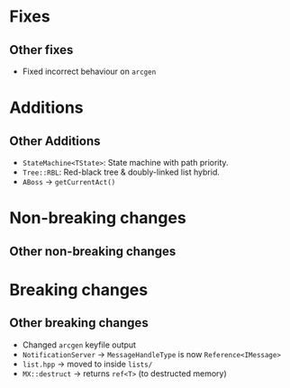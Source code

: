 # Fixes

## Other fixes

- Fixed incorrect behaviour on `arcgen`

# Additions

## Other Additions

- `StateMachine<TState>`: State machine with path priority.
- `Tree::RBL`: Red-black tree & doubly-linked list hybrid.
- `ABoss` → `getCurrentAct()`

# Non-breaking changes

## Other non-breaking changes

# Breaking changes

## Other breaking changes

- Changed `arcgen` keyfile output
- `NotificationServer` → `MessageHandleType` is now `Reference<IMessage>`
- `list.hpp` → moved to inside `lists/`
- `MX::destruct` → returns `ref<T>` (to destructed memory)